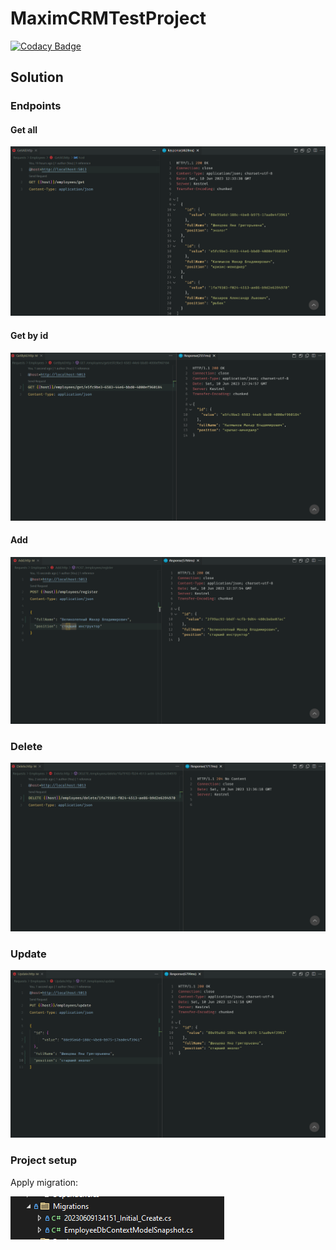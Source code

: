 # MaximCRMTestProject
[![Codacy Badge](https://app.codacy.com/project/badge/Grade/24618ce16f2449baa07084cf9e04e73a)](https://app.codacy.com/gh/michaellux/MaximCRMTestProject/dashboard?utm_source=gh&utm_medium=referral&utm_content=&utm_campaign=Badge_grade)
## Solution

### Endpoints

#### Get all

![Скриншот программы](./getAll.png)

#### Get by id

![Скриншот программы](./getById.png)

#### Add

![Скриншот программы](./Add.png)

### Delete

![Скриншот программы](./Delete.png)

### Update

![Скриншот программы](./Update.png)

### Project setup
Apply migration:

![Скриншот программы](./Migration.png)
